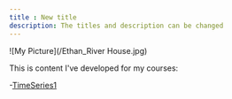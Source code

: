 ```yaml
---
title : New title 
description: The titles and description can be changed
---
```


![My Picture](/Ethan_River House.jpg)

This is content I've developed for my courses:

-[TimeSeries1](/timeseries/index.md)
